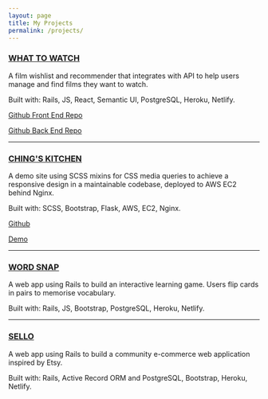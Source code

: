 ```yaml
---
layout: page
title: My Projects
permalink: /projects/
---
```


### [WHAT TO WATCH](http://wattowatch.netlify.com/)

A film wishlist and recommender that integrates with API to help users manage and find films they want to watch.

Built with: Rails, JS, React, Semantic UI, PostgreSQL, Heroku, Netlify.

[Github Front End Repo](https://github.com/ching-wang/client-what-to-watch)

[Github Back End Repo](https://github.com/ching-wang/server-what-to-watch)

---

### [CHING'S KITCHEN](http://chings-kitchen.ching-wang.io/)

A demo site using SCSS mixins for CSS media queries to achieve a responsive
design in a maintainable codebase, deployed to AWS EC2 behind Nginx.

Built with: SCSS, Bootstrap, Flask, AWS, EC2, Nginx.

[Github](https://github.com/ching-wang/chings-kitchen)

[Demo](https://youtu.be/cUMYWU7MLKA)

---

### [WORD SNAP](https://wordsnap.netlify.com/)

A web app using Rails to build an interactive learning game. Users flip cards in pairs to memorise vocabulary.

Built with: Rails, JS, Bootstrap, PostgreSQL, Heroku, Netlify.

---

### [SELLO](https://sello-shop.herokuapp.com/)

A web app using Rails to build a community e-commerce web application inspired by Etsy.

Built with: Rails, Active Record ORM and PostgreSQL, Bootstrap, Heroku, Netlify.
